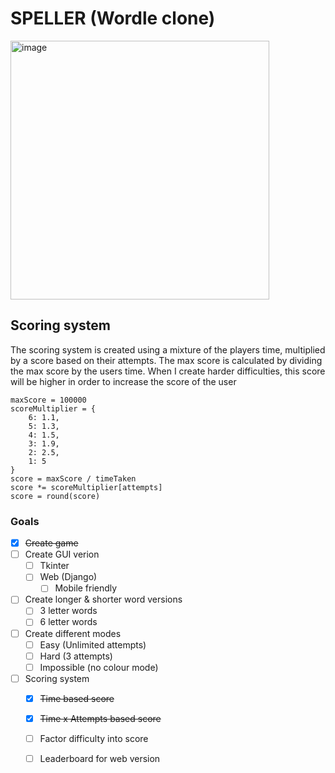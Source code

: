 # SPELLER (Wordle clone)
<img width="414" alt="image" src="https://user-images.githubusercontent.com/91919183/193477366-39fa0908-e5ea-4487-9aff-04941d691f96.png">

## Scoring system
The scoring system is created using a mixture of the players time, multiplied by a score based on their attempts. The max score is calculated by dividing the max score by the users time. When I create harder difficulties, this score will be higher in order to increase the score of the user

```
maxScore = 100000
scoreMultiplier = {
    6: 1.1,
    5: 1.3,
    4: 1.5,
    3: 1.9,
    2: 2.5,
    1: 5
}
score = maxScore / timeTaken
score *= scoreMultiplier[attempts]
score = round(score)
```


### Goals
- [x] ~~Create game~~
- [ ] Create GUI verion
  - [ ] Tkinter
  - [ ] Web (Django)
    - [ ] Mobile friendly
- [ ] Create longer & shorter word versions
  - [ ] 3 letter words
  - [ ] 6 letter words
- [ ] Create different modes
  - [ ] Easy (Unlimited attempts)
  - [ ] Hard (3 attempts)
  - [ ] Impossible (no colour mode)
- [ ] Scoring system
  - [x] ~~Time based score~~
  - [x] ~~Time x Attempts based score~~
  - [ ] Factor difficulty into score
  - [ ] Leaderboard for web version



